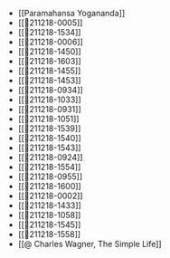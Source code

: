 - [[Paramahansa Yogananda]]
- [[💬211218-0005]]
- [[💬211218-1534]]
- [[💬211218-0006]]
- [[💬211218-1450]]
- [[💬211218-1603]]
- [[💬211218-1455]]
- [[💬211218-1453]]
- [[💬211218-0934]]
- [[💬211218-1033]]
- [[💬211218-0931]]
- [[💬211218-1051]]
- [[💬211218-1539]]
- [[💬211218-1540]]
- [[💬211218-1543]]
- [[💬211218-0924]]
- [[💬211218-1554]]
- [[💬211218-0955]]
- [[💬211218-1600]]
- [[💬211218-0002]]
- [[💬211218-1433]]
- [[💬211218-1058]]
- [[💬211218-1545]]
- [[💬211218-1558]]
- [[@ Charles Wagner, The Simple Life]]
